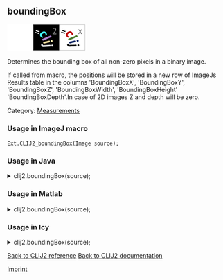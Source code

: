## boundingBox
<img src="images/mini_empty_logo.png"/><img src="images/mini_clij2_logo.png"/><img src="images/mini_clijx_logo.png"/>

Determines the bounding box of all non-zero pixels in a binary image. 

If called from macro, the positions will be stored in a new row of ImageJs Results table in the columns 'BoundingBoxX', 'BoundingBoxY', 'BoundingBoxZ', 'BoundingBoxWidth', 'BoundingBoxHeight' 'BoundingBoxDepth'.In case of 2D images Z and depth will be zero.

Category: [Measurements](https://clij.github.io/clij2-docs/reference__measurement)

### Usage in ImageJ macro
```
Ext.CLIJ2_boundingBox(Image source);
```




### Usage in Java


<details>

<summary>
clij2.boundingBox(source);
</summary>
<pre class="highlight">// init CLIJ and GPU
import net.haesleinhuepf.clij2.CLIJ2;
import net.haesleinhuepf.clij.clearcl.ClearCLBuffer;
CLIJ2 clij2 = CLIJ2.getInstance();

// get input parameters
ClearCLBuffer source = clij2.push(sourceImagePlus);
</pre>

<pre class="highlight">
// Execute operation on GPU
double[] resultBoundingBox = clij2.boundingBox(source);
</pre>

<pre class="highlight">
//show result
System.out.println(resultBoundingBox);

// cleanup memory on GPU
clij2.release(source);
</pre>

</details>





### Usage in Matlab


<details>

<summary>
clij2.boundingBox(source);
</summary>
<pre class="highlight">% init CLIJ and GPU
clij2 = init_clatlab();

% get input parameters
source = clij2.pushMat(source_matrix);
</pre>

<pre class="highlight">
% Execute operation on GPU
double[] resultBoundingBox = clij2.boundingBox(source);
</pre>

<pre class="highlight">
% show result
System.out.println(resultBoundingBox);

% cleanup memory on GPU
clij2.release(source);
</pre>

</details>





### Usage in Icy


<details>

<summary>
clij2.boundingBox(source);
</summary>
<pre class="highlight">// init CLIJ and GPU
importClass(net.haesleinhuepf.clicy.CLICY);
importClass(Packages.icy.main.Icy);

clij2 = CLICY.getInstance();

// get input parameters
source_sequence = getSequence();
source = clij2.pushSequence(source_sequence);
</pre>

<pre class="highlight">
// Execute operation on GPU
double[] resultBoundingBox = clij2.boundingBox(source);
</pre>

<pre class="highlight">
// show result
System.out.println(resultBoundingBox);

// cleanup memory on GPU
clij2.release(source);
</pre>

</details>



[Back to CLIJ2 reference](https://clij.github.io/clij2-docs/reference)
[Back to CLIJ2 documentation](https://clij.github.io/clij2-docs)

[Imprint](https://clij.github.io/imprint)
